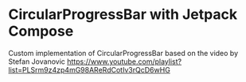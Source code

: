 # CircularProgressBar with Jetpack Compose

Custom implementation of CircularProgressBar based on the video by Stefan Jovanovic
https://www.youtube.com/playlist?list=PLSrm9z4zp4mG98AReRdCotIv3rQcD6wHG